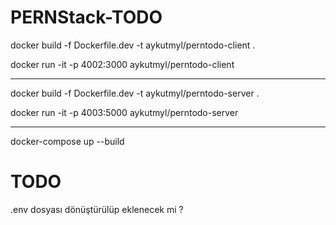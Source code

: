 # PERNStack-TODO
 
docker build -f Dockerfile.dev -t aykutmyl/perntodo-client .

docker run -it -p 4002:3000 aykutmyl/perntodo-client


--------------

docker build -f Dockerfile.dev -t aykutmyl/perntodo-server .

docker run -it -p 4003:5000 aykutmyl/perntodo-server

--------------

docker-compose up --build

# TODO

.env dosyası dönüştürülüp eklenecek mi ?